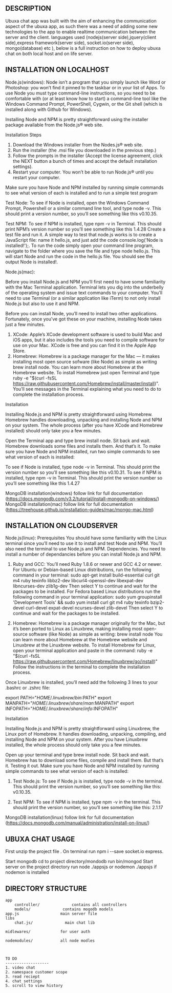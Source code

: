DESCRIPTION
-------------------
Ubuxa chat app was built with the aim of enhancing the communication aspect of the ubuxa app, as such there was a need of adding some new technologies to the app to enable realtime communication between the server and the client. languages used (nodejs(server side),jquery(client side),express framework(server side), socket.io(server side), mongo(database) etc ), below is a full instruction on how to deploy ubuxa chat on both local host and on life server.


INSTALLATION ON LOCALHOST
-------------------------
Node.js(windows):
Node isn’t a program that you simply launch like Word or Photoshop: you won’t find it pinned to the taskbar or in your list of Apps. To use Node you must type command-line instructions, so you need to be comfortable with (or at least know how to start) a command-line tool like the Windows Command Prompt, PowerShell, Cygwin, or the Git shell (which is installed along with Github for Windows).

Installing Node and NPM is pretty straightforward using the installer package available from the Node.js® web site.

Installation Steps
1. Download the Windows installer from the Nodes.js® web site.
2. Run the installer (the .msi file you downloaded in the previous step.)
3. Follow the prompts in the installer (Accept the license agreement, click the NEXT button a bunch of times and accept the default installation settings).
4. Restart your computer. You won’t be able to run Node.js® until you restart your computer.

Make sure you have Node and NPM installed by running simple commands to see what version of each is installed and to run a simple test program

Test Node:
To see if Node is installed, open the Windows Command Prompt, Powershell or a similar command line tool, and type node -v. This should print a version number, so you’ll see something like this v0.10.35.

Test NPM:
To see if NPM is installed, type npm -v in Terminal. This should print NPM’s version number so you’ll see something like this 1.4.28
Create a test file and run it. A simple way to test that node.js works is to create a JavaScript file: name it hello.js, and just add the code console.log('Node is installed!');. To run the code simply open your command line program, navigate to the folder where you save the file and type node hello.js. This will start Node and run the code in the hello.js file. You should see the output Node is installed!.

Node.js(mac):

Before you install Node.js and NPM you’ll first need to have some familiarity with the Mac Terminal application. Terminal lets you dig into the underbelly of the operating system and issue text commands to your computer. You’ll need to use Terminal (or a similar application like iTerm) to not only install Node.js but also to use it and NPM.

Before you can install Node, you’ll need to install two other applications. Fortunately, once you’ve got these on your machine, installing Node takes just a few minutes.

1. XCode:
Apple’s XCode development software is used to build Mac and iOS apps, but it also includes the tools you need to compile software for use on your Mac. XCode is free and you can find it in the Apple App Store.
2. Homebrew:
Homebrew is a package manager for the Mac — it makes installing most open source sofware (like Node) as simple as writing brew install node. You can learn more about Homebrew at the Homebrew website. To install Homebrew just open Terminal and type ruby -e "$(curl -fsSL https://raw.githubusercontent.com/Homebrew/install/master/install)". You’ll see messages in the Terminal explaining what you need to do to complete the installation process.

Installation

Installing Node.js and NPM is pretty straightforward using Homebrew. Homebrew handles downloading, unpacking and installing Node and NPM on your system. The whole process (after you have XCode and Homebrew installed) should only take you a few minutes.

Open the Terminal app and type brew install node.
Sit back and wait. Homebrew downloads some files and installs them. And that’s it.
To make sure you have Node and NPM installed, run two simple commands to see what version of each is installed:

To see if Node is installed, type node -v in Terminal. This should print the version number so you’ll see something like this v0.10.31.
To see if NPM is installed, type npm -v in Terminal. This should print the version number so you’ll see something like this 1.4.27

MongoDB installation(windows)
follow link for full documentation (https://docs.mongodb.com/v3.2/tutorial/install-mongodb-on-windows/)
MongoDB installation(mac)
follow link for full documentation (https://treehouse.github.io/installation-guides/mac/mongo-mac.html)

INSTALLATION ON CLOUDSERVER
---------------------------
Node.js(linux):
Prerequisites
You should have some familiarity with the Linux terminal since you’ll need to use it to install and test Node and NPM. You’ll also need the terminal to use Node.js and NPM.
Dependencies. You need to install a number of dependancies before you can install Node.js and NPM.

1. Ruby and GCC:
You’ll need Ruby 1.8.6 or newer and GCC 4.2 or newer.
For Ubuntu or Debian-based Linux distributions, run the following command in your terminal: sudo apt-get install build-essential curl git m4 ruby texinfo libbz2-dev libcurl4-openssl-dev libexpat-dev libncurses-dev zlib1g-dev Then select Y to continue and wait for the packages to be installed.
For Fedora based Linux distributions run the following command in your terminal application: sudo yum groupinstall 'Development Tools' && sudo yum install curl git m4 ruby texinfo bzip2-devel curl-devel expat-devel ncurses-devel zlib-devel Then select Y to continue and wait for the packages to be installed.

2. Homebrew:
Homebrew is a package manager originally for the Mac, but it’s been ported to Linux as Linuxbrew, making installing most open-source software (like Node) as simple as writing: brew install node You can learn more about Homebrew at the Homebrew website and Linuxbrew at the Linuxbrew website. To install Homebrew for Linux, open your terminal application and paste in the command: ruby -e "$(curl -fsSL https://raw.githubusercontent.com/Homebrew/linuxbrew/go/install)" Follow the instructions in the terminal to complete the installation process.

Once Linuxbrew is installed, you’ll need add the following 3 lines to your .bashrc or .zshrc file:

export PATH="$HOME/.linuxbrew/bin:$PATH"
  export MANPATH="$HOME/.linuxbrew/share/man:$MANPATH"
  export INFOPATH="$HOME/.linuxbrew/share/info:$INFOPATH"
  
  Installation
  
Installing Node.js and NPM is pretty straightforward using Linuxbrew, the Linux port of Homebrew. It handles downloading, unpacking, compiling, and installing Node and NPM on your system. After you have Linuxbrew installed, the whole process should only take you a few minutes.

Open up your terminal and type brew install node.
Sit back and wait. Homebrew has to download some files, compile and install them. But that’s it.
Testing it out.
Make sure you have Node and NPM installed by running simple commands to see what version of each is installed:

1. Test Node.js:
To see if Node.js is installed, type node -v in the terminal. This should print the version number, so you’ll see something like this: v0.10.35.

2. Test NPM:
To see if NPM is installed, type npm -v in the terminal. This should print the version number, so you’ll see something like this: 2.1.17

MongoDB installation(linux)
follow link for full documentation (https://docs.mongodb.com/manual/administration/install-on-linux/)

UBUXA CHAT USAGE
-------------------
First unzip the project file .
On terminal run npm i --save socket.io express.

Start mongodb
cd to project directory/mondodb
run bin/mongod 
Start server
on the project directory run node ./appsjs or nodemon ./appsjs if nodemon is installed 



DIRECTORY STRUCTURE
-------------------

```
app
    controller/              contains all controllers
    models/              contains mogodb models
app.js 					main server file
libs
    chat.js/              main chat lib
                 
midlewares/ 			for user auth
        
nodemodules/			all node modles
                                          


TO DO
-------------------
1. video chat
2. namespace customer scope
3. read reciept 
4. chat settings
5. scroll to view history 

